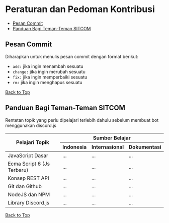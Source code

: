 # Peraturan dan Pedoman Kontribusi

-   [Pesan Commit](#pesan-commit)
-   [Panduan Bagi Teman-Teman SITCOM](#panduan-bagi-teman-teman-sitcom)

## Pesan Commit

Diharapkan untuk menulis pesan commit dengan format berikut:

-   `add:` jika ingin menambah sesuatu
-   `change:` jika ingin merubah sesuatu
-   `fix:` jika ingin memperbaiki sesuatu
-   `rm:` jika ingin menghapus sesuatu

[Back to Top](#peraturan-dan-pedoman-kontribusi)

## Panduan Bagi Teman-Teman SITCOM

Rentetan topik yang perlu dipelajari terlebih dahulu sebelum membuat bot menggunakan discord.js

<table>
    <thead>
        <tr>
            <th rowspan="2">Pelajari Topik</th>
            <th colspan="3">Sumber Belajar</th>
        </tr>
        <tr>
            <th>Indonesia</th>
            <th>Internasional</th>
            <th>Dokumentasi</th>
        </tr>
    </thead>
    <tbody>
        <tr>
            <td>JavaScript Dasar</td>
            <td>...</td>
            <td>...</td>
            <td>...</td>
        </tr>
        <tr>
            <td>Ecma Script 6 (Js Terbaru)</td>
            <td>...</td>
            <td>...</td>
            <td>...</td>
        </tr>
        <tr>
            <td>Konsep REST API</td>
            <td>...</td>
            <td>...</td>
            <td>...</td>
        </tr>
        <tr>
            <td>Git dan Github</td>
            <td>...</td>
            <td>...</td>
            <td>...</td>
        </tr>
        <tr>
            <td>NodeJS dan NPM</td>
            <td>...</td>
            <td>...</td>
            <td>...</td>
        </tr>
        <tr>
            <td>Library Discord.js</td>
            <td>...</td>
            <td>...</td>
            <td>...</td>
        </tr>
    </tbody>
</table>

[Back to Top](#peraturan-dan-pedoman-kontribusi)
